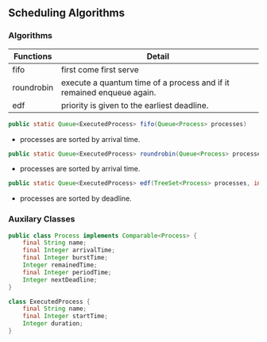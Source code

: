 <!-- About the Project -->
## Scheduling Algorithms

### Algorithms

| Functions  | Detail                                                                |
| ---------- | --------------------------------------------------------------------- |
| fifo       | first come first serve                                                |
| roundrobin | execute a quantum time of a process and if it remained enqueue again. |
| edf        | priority is given to the earliest deadline.                           |

```java
public static Queue<ExecutedProcess> fifo(Queue<Process> processes)
```
- processes are sorted by arrival time.

```java
public static Queue<ExecutedProcess> roundrobin(Queue<Process> processes, int quantum)
```
- processes are sorted by arrival time.

```java
public static Queue<ExecutedProcess> edf(TreeSet<Process> processes, int maxTime)
```
- processes are sorted by deadline.

### Auxilary Classes

```java
public class Process implements Comparable<Process> {
    final String name;
    final Integer arrivalTime;
    final Integer burstTime;
    Integer remainedTime;
    final Integer periodTime;
    Integer nextDeadline;
}
```

```java
class ExecutedProcess {
    final String name;
    final Integer startTime;
    Integer duration;
}
```
